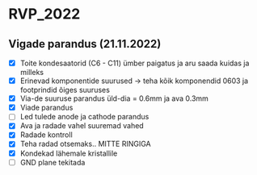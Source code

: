 # RVP_2022

## Vigade parandus (21.11.2022)
- [X] Toite kondesaatorid (C6 - C11)  ümber paigatus ja aru saada kuidas ja milleks
- [x] Erinevad komponentide suurused -> teha kõik komponendid 0603 ja footprindid õiges suuruses
- [x] Via-de  suuruse parandus üld-dia = 0.6mm ja ava 0.3mm
- [x] Viade parandus
- [ ] Led tulede anode ja cathode parandus
- [x] Ava ja radade vahel suuremad vahed
- [X] Radade kontroll 
- [X] Teha radad otsemaks.. MITTE RINGIGA
- [X] Kondekad lähemale kristallile
- [ ] GND plane tekitada
